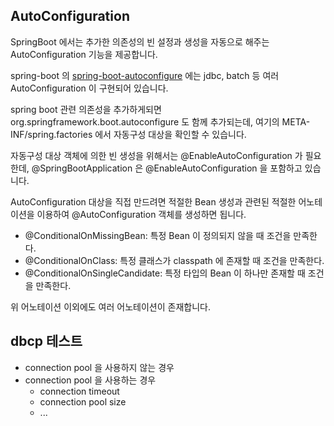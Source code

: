 ## AutoConfiguration
SpringBoot 에서는 추가한 의존성의 빈 설정과 생성을 자동으로 해주는 AutoConfiguration 기능을 제공합니다.

spring-boot 의 [spring-boot-autoconfigure](https://github.com/spring-projects/spring-boot/tree/main/spring-boot-project/spring-boot-autoconfigure) 에는 jdbc, batch 등 여러 AutoConfiguration 이 구현되어 있습니다.

spring boot 관련 의존성을 추가하게되면 org.springframework.boot.autoconfigure 도 함께 추가되는데, 여기의 META-INF/spring.factories 에서 자동구성 대상을 확인할 수 있습니다.

자동구성 대상 객체에 의한 빈 생성을 위해서는 @EnableAutoConfiguration 가 필요한데, @SpringBootApplication 은 @EnableAutoConfiguration 을 포함하고 있습니다.

AutoConfiguration 대상을 직접 만드려면 적절한 Bean 생성과 관련된 적절한 어노테이션을 이용하여 @AutoConfiguration 객체를 생성하면 됩니다.  

- @ConditionalOnMissingBean: 특정 Bean 이 정의되지 않을 때 조건을 만족한다.
- @ConditionalOnClass: 특정 클래스가 classpath 에 존재할 때 조건을 만족한다.
- @ConditionalOnSingleCandidate: 특정 타입의 Bean 이 하나만 존재할 때 조건을 만족한다.

위 어노테이션 이외에도 여러 어노테이션이 존재합니다.

## dbcp 테스트
- connection pool 을 사용하지 않는 경우
- connection pool 을 사용하는 경우
  - connection timeout
  - connection pool size
  - ...